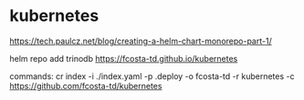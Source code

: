 # kubernetes
https://tech.paulcz.net/blog/creating-a-helm-chart-monorepo-part-1/


helm repo add trinodb https://fcosta-td.github.io/kubernetes


commands:
cr index -i ./index.yaml -p .deploy -o fcosta-td -r kubernetes -c https://github.com/fcosta-td/kubernetes
